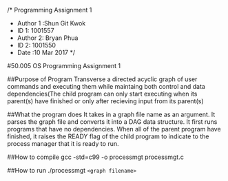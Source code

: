  /* Programming Assignment 1
 * Author 1 :Shun Git Kwok
 * ID 1: 1001557
 * Author 2: Bryan Phua
 * ID 2: 1001550
 * Date :10 Mar 2017
*/


#50.005 OS Programming Assignment 1

##Purpose of Program
Transverse a directed acyclic graph of user commands and executing them while maintaing both control and data dependencies(The child program can only start executing when its parent(s) have finished or only after recieving input from its parent(s)

##What the program does
It takes in a graph file name as an argument. It parses the graph file and converts it into a DAG data structure. It first runs programs that have no dependencies. When all of the parent program have finished, it raises the READY flag of the child program to indicate to the process manager that it is ready to run.

##How to compile
gcc -std=c99 -o processmgt processmgt.c

##How to run
./processmgt `<graph filename>`


